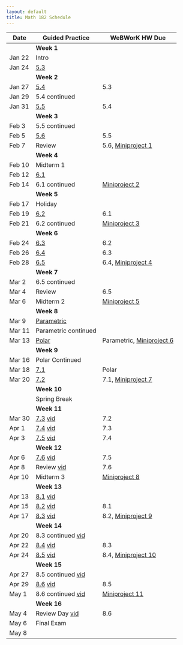 ```yaml
---
layout: default
title: Math 182 Schedule
---
```


Date   | Guided Practice                               | WeBWorK HW Due
------ | --------------------------------------------- | --------------
       | **Week 1**                                    |
Jan 22 | Intro                                         |
Jan 24 | [5.3](/NSC-Math-182/GP5.3.html)               |
       | **Week 2**                                    |
Jan 27 | [5.4](/NSC-Math-182/GP5.4.html)               | 5.3
Jan 29 | 5.4 continued                                 |
Jan 31 | [5.5](/NSC-Math-182/GP5.5.html)               | 5.4
       | **Week 3**                                    |
Feb 3  | 5.5 continued                                 |
Feb 5  | [5.6](/NSC-Math-182/GP5.6.html)               | 5.5
Feb 7  | Review                                        | 5.6, [Miniproject 1](https://hackmd.io/KwZgpgJgRgHDIFpgBZgGMHLWg7AgnAGZYKEBMADNvjGAIZTJRA==?view)
       | **Week 4**                                    |
Feb 10 | Midterm 1                                     |
Feb 12 | [6.1](/NSC-Math-182/GP6.1.html)               |
Feb 14 | 6.1 continued                                 |[Miniproject 2](https://hackmd.io/KwZgpgJgRgHDIFpgBZgGMHLWg7AgnAGZYKEBMADNvjGAIZTJRA==?view)
       | **Week 5**                                    |
Feb 17 | Holiday                                       |
Feb 19 | [6.2](/NSC-Math-182/GP6.2.html)               | 6.1
Feb 21 | 6.2 continued                                 | [Miniproject 3](https://hackmd.io/KwZgpgJgRgHDIFpgBZgGMHLWg7AgnAGZYKEBMADNvjGAIZTJRA==?view)
       | **Week 6**                                    |
Feb 24 | [6.3](/NSC-Math-182/GP6.3.html)               | 6.2
Feb 26 | [6.4](/NSC-Math-182/GP6.4.html)               | 6.3
Feb 28 | [6.5](/NSC-Math-182/GP6.5.html)               | 6.4, [Miniproject 4](https://hackmd.io/KwZgpgJgRgHDIFpgBZgGMHLWg7AgnAGZYKEBMADNvjGAIZTJRA==?view)
       | **Week 7**                                    |
Mar 2  | 6.5 continued                                 |
Mar 4  | Review                                        | 6.5
Mar 6  | Midterm 2                                     |[Miniproject 5](https://hackmd.io/KwZgpgJgRgHDIFpgBZgGMHLWg7AgnAGZYKEBMADNvjGAIZTJRA==?view)
       | **Week 8**                                    |
Mar 9  | [Parametric](/NSC-Math-182/GPParametric.html) |
Mar 11 | Parametric continued                          |
Mar 13 | [Polar](/NSC-Math-182/GPPolar.html)           | Parametric, [Miniproject 6](https://hackmd.io/KwZgpgJgRgHDIFpgBZgGMHLWg7AgnAGZYKEBMADNvjGAIZTJRA==?view)
       | **Week 9**                                   |
Mar 16 | Polar Continued                               |
Mar 18 | [7.1](/NSC-Math-182/GP7.1.html)               | Polar
Mar 20 | [7.2](/NSC-Math-182/GP7.2.html)               | 7.1, [Miniproject 7](https://hackmd.io/KwZgpgJgRgHDIFpgBZgGMHLWg7AgnAGZYKEBMADNvjGAIZTJRA==?view)
       | **Week 10**                                    |
       | Spring Break 
       | **Week 11**                                   |
Mar 30 | [7.3](/NSC-Math-182/GP7.3.html)  [vid](https://nsc.yuja.com/V/Video?v=336843&node=1630871&a=955719313&autoplay=1)           | 7.2
Apr 1  | [7.4](/NSC-Math-182/GP7.4.html)  [vid](https://nsc.yuja.com/V/Video?v=338199&node=1637805&a=481949491&autoplay=1)             | 7.3
Apr 3  | [7.5](/NSC-Math-182/GP7.5.html)  [vid](https://nsc.yuja.com/V/Video?v=339462&node=1642980&a=975635435&autoplay=1)             | 7.4
       | **Week 12**                                   |
Apr 6 | [7.6](/NSC-Math-182/GP7.6.html)   [vid](https://nsc.yuja.com/V/Video?v=340954&node=1646954&a=1483736431&autoplay=1)            | 7.5
Apr 8  | Review   [vid](https://nsc.yuja.com/V/Video?v=342676&node=1653114&a=2026316451&autoplay=1)                                     | 7.6
Apr 10  | Midterm 3                                     | [Miniproject 8](https://hackmd.io/KwZgpgJgRgHDIFpgBZgGMHLWg7AgnAGZYKEBMADNvjGAIZTJRA==?view)                                 |
       | **Week 13**                                   |
Apr 13  | [8.1](/NSC-Math-182/GP8.1.html)  [vid](https://nsc.yuja.com/V/Video?v=345153&node=1664375&a=658330613&autoplay=1)             |
Apr 15 | [8.2](/NSC-Math-182/GP8.2.html)  [vid](https://nsc.yuja.com/V/Video?v=346406&node=1669473&a=973993718&autoplay=1)             | 8.1
Apr 17 | [8.3](/NSC-Math-182/GP8.3.html)  [vid](https://nsc.yuja.com/V/Video?v=347900&node=1674359&a=254467232&autoplay=1)             | 8.2, [Miniproject 9](https://hackmd.io/KwZgpgJgRgHDIFpgBZgGMHLWg7AgnAGZYKEBMADNvjGAIZTJRA==?view)
       | **Week 14**                                   |
Apr 20 | 8.3 continued  [vid](https://nsc.yuja.com/V/Video?v=348849&node=1677806&a=700485244&autoplay=1)                               |
Apr 22 | [8.4](/NSC-Math-182/GP8.4.html)  [vid](https://nsc.yuja.com/V/Video?v=350080&node=1682533&a=1248889282&autoplay=1)             | 8.3
Apr 24 | [8.5](/NSC-Math-182/GP8.5.html)  [vid](https://nsc.yuja.com/V/Video?v=351719&node=1687094&a=1894110388&autoplay=1)             | 8.4, [Miniproject 10](https://hackmd.io/KwZgpgJgRgHDIFpgBZgGMHLWg7AgnAGZYKEBMADNvjGAIZTJRA==?view)
       | **Week 15**                                   |
Apr 27 | 8.5 continued   [vid](https://nsc.yuja.com/V/Video?v=353281&node=1691492&a=385357869&autoplay=1)                              |
Apr 29 | [8.6](/NSC-Math-182/GP8.6.html)  [vid](https://nsc.yuja.com/V/Video?v=354634&node=1696682&a=1115976588&autoplay=1)            | 8.5
May 1  | 8.6 continued    [vid](https://nsc.yuja.com/V/Video?v=365548&node=1711745&a=1424622056&autoplay=1)                             |[Miniproject 11](https://hackmd.io/KwZgpgJgRgHDIFpgBZgGMHLWg7AgnAGZYKEBMADNvjGAIZTJRA==?view)
       | **Week 16**                                   |
May 4  | Review Day   [vid](https://nsc.yuja.com/V/Video?v=366588&node=1717069&a=1485874723&autoplay=1)                                 | 8.6
May 6  | Final Exam                                    |
May 8  |                                               |
